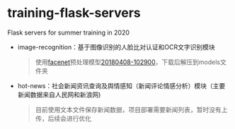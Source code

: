 # training-flask-servers
Flask servers for summer training in 2020

+ image-recognition：基于图像识别的人脸比对认证和OCR文字识别模块

  >使用[facenet](https://github.com/davidsandberg/facenet)预处理模型[20180408-102900](https://drive.google.com/open?id=1R77HmFADxe87GmoLwzfgMu_HY0IhcyBz)，下载后解压到models文件夹

+ hot-news：社会新闻资讯查询及舆情感知（新闻评论情感分析）模块（主要新闻数据来自人民网和新浪网)

  > 目前使用文本文件保存新闻数据，项目部署需要新闻列表，暂时没有上传，后续会进行优化
